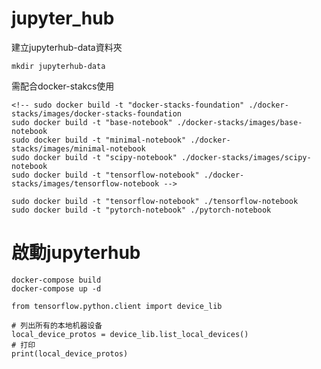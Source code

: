 # jupyter_hub

建立jupyterhub-data資料夾
```
mkdir jupyterhub-data
```
需配合docker-stakcs使用
```
<!-- sudo docker build -t "docker-stacks-foundation" ./docker-stacks/images/docker-stacks-foundation
sudo docker build -t "base-notebook" ./docker-stacks/images/base-notebook
sudo docker build -t "minimal-notebook" ./docker-stacks/images/minimal-notebook
sudo docker build -t "scipy-notebook" ./docker-stacks/images/scipy-notebook
sudo docker build -t "tensorflow-notebook" ./docker-stacks/images/tensorflow-notebook -->

sudo docker build -t "tensorflow-notebook" ./tensorflow-notebook
sudo docker build -t "pytorch-notebook" ./pytorch-notebook
```

<!-- ```
docker run --gpus all -it -p 8888:8888 tensorflow-notebook
docker run --gpus all -it -p 7777:8888 pytorch-notebook
``` -->
# 啟動jupyterhub
```
docker-compose build
docker-compose up -d
```
```
from tensorflow.python.client import device_lib

# 列出所有的本地机器设备
local_device_protos = device_lib.list_local_devices()
# 打印
print(local_device_protos)
```
